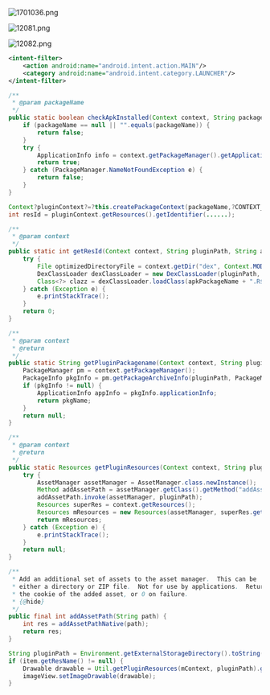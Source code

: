 



![1701036.png](http://upload-images.jianshu.io/upload_images/1159224-7c88bd3f373ab577.png?imageMogr2/auto-orient/strip%7CimageView2/2/w/1240)










![12081.png](http://upload-images.jianshu.io/upload_images/1159224-01bc777b4fa4fd5a.png?imageMogr2/auto-orient/strip%7CimageView2/2/w/1240)



![12082.png](http://upload-images.jianshu.io/upload_images/1159224-49cb304901c01406.png?imageMogr2/auto-orient/strip%7CimageView2/2/w/1240)




```xml
<intent-filter>
	<action android:name="android.intent.action.MAIN"/>
	<category android:name="android.intent.category.LAUNCHER"/>
</intent-filter>
```





```java
/**
 * @param packageName
 */
public static boolean checkApkInstalled(Context context, String packageName) {
	if (packageName == null || "".equals(packageName)) {
		return false;
	}
	try {
		ApplicationInfo info = context.getPackageManager().getApplicationInfo(packageName, PackageManager.GET_UNINSTALLED_PACKAGES);
		return true;
	} catch (PackageManager.NameNotFoundException e) {
		return false;
	}
}
```


```java
Context?pluginContext?=?this.createPackageContext(packageName,?CONTEXT_IGNORE_SECURITY?|?CONTEXT_INCLUDE_CODE);??
int resId = pluginContext.getResources().getIdentifier(......);
```




```java
/**
 * @param context
 */
public static int getResId(Context context, String pluginPath, String apkPackageName, String resName) {
	try {
		File optimizedDirectoryFile = context.getDir("dex", Context.MODE_PRIVATE);
		DexClassLoader dexClassLoader = new DexClassLoader(pluginPath, optimizedDirectoryFile.getPath(), null, ClassLoader.getSystemClassLoader());
		Class<?> clazz = dexClassLoader.loadClass(apkPackageName + ".R$drawable");
	} catch (Exception e) {
		e.printStackTrace();
	}
	return 0;
}
```



```java
/**
 * @param context
 * @return
 */
public static String getPluginPackagename(Context context, String pluginPath) {
	PackageManager pm = context.getPackageManager();
	PackageInfo pkgInfo = pm.getPackageArchiveInfo(pluginPath, PackageManager.GET_ACTIVITIES);
	if (pkgInfo != null) {
		ApplicationInfo appInfo = pkgInfo.applicationInfo;
		return pkgName;
	}
	return null;
}
```


```java
/**
 * @param context
 * @return
 */
public static Resources getPluginResources(Context context, String pluginPath) {
	try {
		AssetManager assetManager = AssetManager.class.newInstance();
		Method addAssetPath = assetManager.getClass().getMethod("addAssetPath", String.class);
		addAssetPath.invoke(assetManager, pluginPath);
		Resources superRes = context.getResources();
		Resources mResources = new Resources(assetManager, superRes.getDisplayMetrics(), superRes.getConfiguration());
		return mResources;
	} catch (Exception e) {
		e.printStackTrace();
	}
	return null;
}
```


```java
/** 
 * Add an additional set of assets to the asset manager.  This can be 
 * either a directory or ZIP file.  Not for use by applications.  Returns 
 * the cookie of the added asset, or 0 on failure. 
 * {@hide} 
 */  
public final int addAssetPath(String path) {  
    int res = addAssetPathNative(path);  
    return res;  
}  
```



```java
String pluginPath = Environment.getExternalStorageDirectory().toString() + "/dynamicload/download/skin-plugin.apk";
if (item.getResName() != null) {
	Drawable drawable = Util.getPluginResources(mContext, pluginPath).getDrawable(Util.getResId(mContext, pluginPath, Util.getPluginPackagename(mContext, pluginPath), item.getResName()));
	imageView.setImageDrawable(drawable);
}
```



